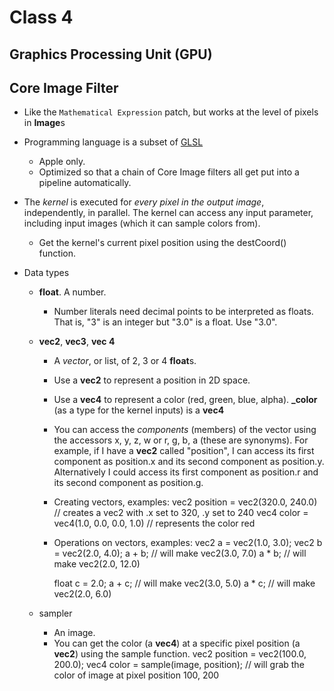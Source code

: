 # Class 4

## Graphics Processing Unit (GPU)



## Core Image Filter

* Like the `Mathematical Expression` patch, but works at the level of pixels in **Image**s

* Programming language is a subset of [GLSL](http://en.wikipedia.org/wiki/GLSL)

    * Apple only.
    * Optimized so that a chain of Core Image filters all get put into a pipeline automatically.

* The *kernel* is executed for *every pixel in the output image*, independently, in parallel. The kernel can access any input parameter, including input images (which it can sample colors from).

    * Get the kernel's current pixel position using the destCoord() function.

* Data types
    
    * **float**. A number.
        * Number literals need decimal points to be interpreted as floats. That is, "3" is an integer but "3.0" is a float. Use "3.0".
    
    * **vec2**, **vec3**, **vec 4**
        * A *vector*, or list, of 2, 3 or 4 **float**s.
        * Use a **vec2** to represent a position in 2D space.
        * Use a **vec4** to represent a color (red, green, blue, alpha). **_color** (as a type for the kernel inputs) is a **vec4**
        * You can access the *components* (members) of the vector using the accessors x, y, z, w or r, g, b, a (these are synonyms). For example, if I have a **vec2** called "position", I can access its first component as position.x and its second component as position.y. Alternatively I could access its first component as position.r and its second component as position.g.
        * Creating vectors, examples:
            vec2 position = vec2(320.0, 240.0) // creates a vec2 with .x set to 320, .y set to 240
            vec4 color = vec4(1.0, 0.0, 0.0, 1.0) // represents the color red
        * Operations on vectors, examples:
            vec2 a = vec2(1.0, 3.0);
            vec2 b = vec2(2.0, 4.0);
            a + b; // will make vec2(3.0, 7.0)
            a * b; // will make vec2(2.0, 12.0)
            
            float c = 2.0;
            a + c; // will make vec2(3.0, 5.0)
            a * c; // will make vec2(2.0, 6.0)
    
    * sampler
        * An image.
        * You can get the color (a **vec4**) at a specific pixel position (a **vec2**) using the sample function.
            vec2 position = vec2(100.0, 200.0);
            vec4 color = sample(image, position); // will grab the color of image at pixel position 100, 200